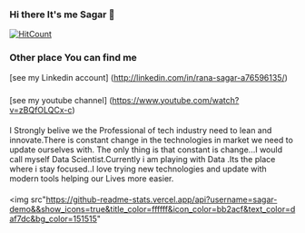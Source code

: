 ### Hi there It's me Sagar 👋

[![HitCount](http://hits.dwyl.com/sagar-demo/sagar-demo.svg)](http://hits.dwyl.com/sagar-demo/sagar-demo)
<!--
**sagar-demo/sagar-demo** is a ✨ _special_ ✨ repository because its `README.md` (this file) appears on your GitHub profile.

Here are some ideas to get you started:

💼 I’m currently pursuing my Bachelor's degree in Information Technology ;
- 🔭 I’m currently working on various project on Data science
- 🌱 I’m currently learning Data science
- 👯 I'm Always looking for challenging work oppurtunities ahead..
- 🤔 🤔 My interests are with Web App Development 🖥️, Data Science 📊, Cricket 🏏etc..;
- 💬 Ask me about anything, I am happy to help;
- 📫 How to reach me: ...
- 😄 Pronouns: ...
- ⚡ Fun fact: ...

-->

### Other place You can find me 

[see my Linkedin account] (http://linkedin.com/in/rana-sagar-a76596135/)

###
[see my youtube channel] (https://www.youtube.com/watch?v=zBQfOLQCx-c)





#### 
I Strongly belive we the Professional of tech industry need to lean and innovate.There is constant change in the technologies in market we need to update ourselves with.
The only thing is that constant is change...I would call myself Data Scientist.Currently i am playing with Data .Its the place where i stay focused..I love trying new technologies and update with modern tools helping our Lives more easier.
####
<img src"https://github-readme-stats.vercel.app/api?username=sagar-demo&&show_icons=true&title_color=ffffff&icon_color=bb2acf&text_color=daf7dc&bg_color=151515"


